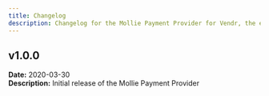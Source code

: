 ```yaml
---
title: Changelog
description: Changelog for the Mollie Payment Provider for Vendr, the eCommerce solution for Umbraco v8+
---
```


## v1.0.0  
**Date:** 2020-03-30  
**Description:** Initial release of the Mollie Payment Provider  
